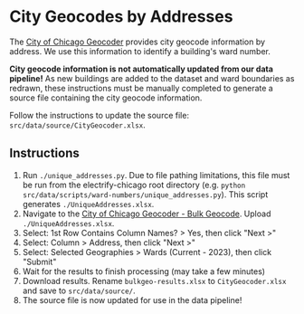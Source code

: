 # City Geocodes by Addresses

The [City of Chicago Geocoder](https://gisapps.chicago.gov/geocoder/) provides city geocode information
by address. We use this information to identify a building's ward number.

**City geocode information is not automatically updated from our data pipeline!** As new buildings
are added to the dataset and ward boundaries as redrawn, these instructions must be manually completed
to generate a source file containing the city geocode information.

Follow the instructions to update the source file: `src/data/source/CityGeocoder.xlsx`.

## Instructions

1. Run `./unique_addresses.py`. Due to file pathing limitations, this file must be run from the
electrify-chicago root directory (e.g. `python src/data/scripts/ward-numbers/unique_addresses.py`). This
script generates `./UniqueAddresses.xlsx`.
2. Navigate to the
[City of Chicago Geocoder - Bulk Geocode](https://gisapps.chicago.gov/geocoder/bulkgeo/single). Upload
`./UniqueAddresses.xlsx`.
3. Select: 1st Row Contains Column Names? > Yes, then click "Next >"
4. Select: Column > Address, then click "Next >"
5. Select: Selected Geographies > Wards (Current - 2023), then click "Submit"
6. Wait for the results to finish processing (may take a few minutes)
7. Download results. Rename `bulkgeo-results.xlsx` to `CityGeocoder.xlsx` and save to `src/data/source/`.
8. The source file is now updated for use in the data pipeline!
